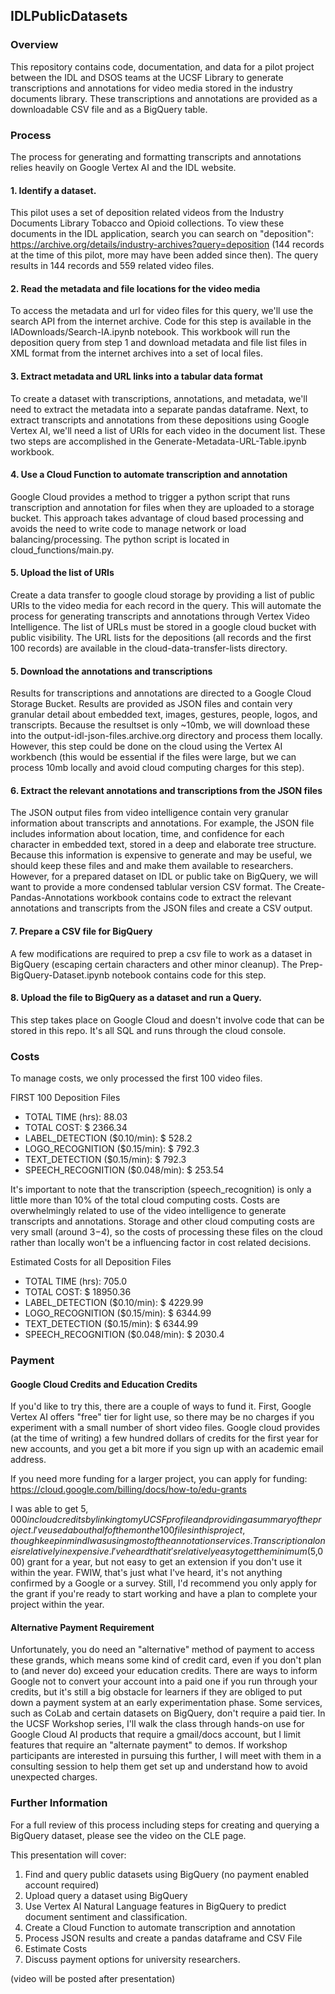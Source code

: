 ## IDLPublicDatasets

### Overview

This repository contains code, documentation, and data for a pilot project between the IDL and DSOS teams at the UCSF Library to generate transcriptions and annotations for video media stored in the industry documents library. These transcriptions and annotations are provided as a downloadable CSV file and as a BigQuery table.

### Process

The process for generating and formatting transcripts and annotations relies heavily on Google Vertex AI and the IDL website.

#### 1. Identify a dataset.

This pilot uses a set of deposition related videos from the Industry Documents Library Tobacco and Opioid collections. To view these documents in the IDL application, search you can search on "deposition": https://archive.org/details/industry-archives?query=deposition (144 records at the time of this pilot, more may have been added since then). The query results in 144 records and 559 related video files. 

#### 2. Read the metadata and file locations for the video media

To access the metadata and url for video files for this query, we'll use the search API from the internet archive. Code for this step is available in the IADownloads/Search-IA.ipynb notebook. This workbook will run the deposition query from step 1 and download metadata and file list files in XML format from the internet archives into a set of local files.

#### 3. Extract metadata and URL links into a tabular data format

To create a dataset with transcriptions, annotations, and metadata, we'll need to extract the metadata into a separate pandas dataframe. Next, to extract transcripts and annotations from these depositions using Google Vertex AI, we'll need a list of URIs for each video in the document list. These two steps are accomplished in the Generate-Metadata-URL-Table.ipynb workbook.

#### 4. Use a Cloud Function to automate transcription and annotation

Google Cloud provides a method to trigger a python script that runs transcription and annotation for files when they are uploaded to a storage bucket. This approach takes advantage of cloud based processing and avoids the need to write code to manage network or load balancing/processing. The python script is located in cloud_functions/main.py. 

#### 5. Upload the list of URIs 

Create a data transfer to google cloud storage by providing a list of public URIs to the video media for each record in the query. This will automate the process for generating transcripts and annotations through Vertex Video Intelligence. The list of URLs must be stored in a google cloud bucket with public visibility. The URL lists for the depositions (all records and the first 100 records) are available in the cloud-data-transfer-lists directory. 

#### 5. Download the annotations and transcriptions

Results for transcriptions and annotations are directed to a Google Cloud Storage Bucket. Results are provided as JSON files and contain very granular detail about embedded text, images, gestures, people, logos, and transcripts. Because the resultset is only ~10mb, we will download these into the output-idl-json-files.archive.org directory and process them locally. However, this step could be done on the cloud using the Vertex AI workbench (this would be essential if the files were large, but we can process 10mb locally and avoid cloud computing charges for this step). 

#### 6. Extract the relevant annotations and transcriptions from the JSON files

The JSON output files from video intelligence contain very granular information about transcripts and annotations. For example, the JSON file includes information about location, time, and confidence for each character in embedded text, stored in a deep and elaborate tree structure. Because this information is expensive to generate and may be useful, we should keep these files and and make them available to researchers. However, for a prepared dataset on IDL or public take on BigQuery, we will want to provide a more condensed tablular version CSV format. The Create-Pandas-Annotations workbook contains code to extract the relevant annotations and transcripts from the JSON files and create a CSV output.

#### 7. Prepare a CSV file for BigQuery

A few modifications are required to prep a csv file to work as a dataset in BigQuery (escaping certain characters and other minor cleanup). The Prep-BigQuery-Dataset.ipynb notebook contains code for this step.

#### 8. Upload the file to BigQuery as a dataset and run a Query.

This step takes place on Google Cloud and doesn't involve code that can be stored in this repo. It's all SQL and runs through the cloud console.

### Costs

To manage costs, we only processed the first 100 video files. 

FIRST 100 Deposition Files
* TOTAL TIME (hrs):  88.03
* TOTAL COST: $ 2366.34
* LABEL_DETECTION ($0.10/min): $ 528.2
* LOGO_RECOGNITION ($0.15/min): $ 792.3
* TEXT_DETECTION ($0.15/min): $ 792.3
* SPEECH_RECOGNITION ($0.048/min): $ 253.54

It's important to note that the transcription (speech_recognition) is only a little more than 10% of the total cloud computing costs.
Costs are overwhelmingly related to use of the video intelligence to generate transcripts and annotations. Storage and other cloud computing costs are very small (around $3-$4), so the costs of processing these files on the cloud rather than locally won't be a influencing factor in cost related decisions. 

Estimated Costs for all Deposition Files
* TOTAL TIME (hrs):  705.0
* TOTAL COST: $ 18950.36
* LABEL_DETECTION ($0.10/min): $ 4229.99
* LOGO_RECOGNITION ($0.15/min): $ 6344.99
* TEXT_DETECTION ($0.15/min): $ 6344.99
* SPEECH_RECOGNITION ($0.048/min): $ 2030.4

### Payment

#### Google Cloud Credits and Education Credits

If you'd like to try this, there are a couple of ways to fund it. First, Google Vertex AI offers "free" tier for light use, so there may be no charges if you experiment with a small number of short video files. Google cloud provides (at the time of writing) a few hundred dollars of credits for the first year for new accounts, and you get a bit more if you sign up with an academic email address. 

If you need more funding for a larger project, you can apply for funding: https://cloud.google.com/billing/docs/how-to/edu-grants

I was able to get $5,000 in cloud credits by linking to my UCSF profile and providing a summary of the project. I've used about half of them on the 100 files in this project, though keep in mind I was using most of the annotation services. Transcription alone is relatively inexpensive. I've heard that it's relatively easy to get the minimum ($5,000) grant for a year, but not easy to get an extension if you don't use it within the year. FWIW, that's just what I've heard, it's not anything confirmed by a Google or a survey. Still, I'd recommend you only apply for the grant if you're ready to start working and have a plan to complete your project within the year. 

#### Alternative Payment Requirement

Unfortunately, you do need an "alternative" method of payment to access these grands, which means some kind of credit card, even if you don't plan to (and never do) exceed your education credits. There are ways to inform Google not to convert your account into a paid one if you run through your credits, but it's still a big obstacle for learners if they are obliged to put down a payment system at an early experimentation phase. Some services, such as CoLab and certain datasets on BigQuery, don't require a paid tier. In the UCSF Workshop series, I'll walk the class through hands-on use for Google Cloud AI products that require a gmail/docs account, but I limit features that require an "alternate payment" to demos. If workshop participants are interested in pursuing this further, I will meet with them in a consulting session to help them get set up and understand how to avoid unexpected charges.

### Further Information

For a full review of this process including steps for creating and querying a BigQuery dataset, please see the video on the CLE page.

This presentation will cover:

1. Find and query public datasets using BigQuery (no payment enabled account required)
2. Upload query a dataset using BigQuery
3. Use Vertex AI Natural Language features in BigQuery to predict document sentiment and classification.
4. Create a Cloud Function to automate transcription and annotation
5. Process JSON results and create a pandas dataframe and CSV File
6. Estimate Costs
7. Discuss payment options for university researchers. 

(video will be posted after presentation)


